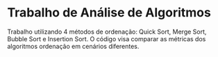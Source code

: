 # Trabalho de Análise de Algoritmos

Trabalho utilizando 4 métodos de ordenação: Quick Sort, Merge Sort, Bubble Sort e Insertion Sort. O código visa comparar as métricas dos algoritmos ordenação em cenários diferentes.

